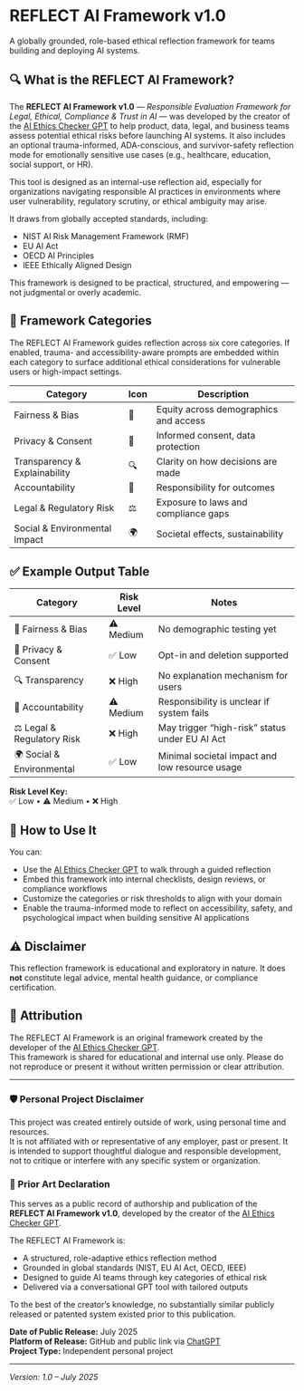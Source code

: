 # REFLECT AI Framework v1.0

A globally grounded, role-based ethical reflection framework for teams building and deploying AI systems.

## 🔍 What is the REFLECT AI Framework?

The **REFLECT AI Framework v1.0** — *Responsible Evaluation Framework for Legal, Ethical, Compliance & Trust in AI* — was developed by the creator of the [AI Ethics Checker GPT](https://chatgpt.com/g/g-686972141ca081918f99a0a1e68345ce-ai-ethics-checker) to help product, data, legal, and business teams assess potential ethical risks before launching AI systems. It also includes an optional trauma-informed, ADA-conscious, and survivor-safety reflection mode for emotionally sensitive use cases (e.g., healthcare, education, social support, or HR).

This tool is designed as an internal-use reflection aid, especially for organizations navigating responsible AI practices in environments where user vulnerability, regulatory scrutiny, or ethical ambiguity may arise.

It draws from globally accepted standards, including:
- NIST AI Risk Management Framework (RMF)
- EU AI Act
- OECD AI Principles
- IEEE Ethically Aligned Design

This framework is designed to be practical, structured, and empowering — not judgmental or overly academic.

## 📂 Framework Categories

The REFLECT AI Framework guides reflection across six core categories. If enabled, trauma- and accessibility-aware prompts are embedded within each category to surface additional ethical considerations for vulnerable users or high-impact settings.

| Category                        | Icon | Description                             |
|--------------------------------|------|-----------------------------------------|
| Fairness & Bias                | 🎯   | Equity across demographics and access   |
| Privacy & Consent              | 🔐   | Informed consent, data protection       |
| Transparency & Explainability  | 🔍   | Clarity on how decisions are made       |
| Accountability                 | 👤   | Responsibility for outcomes             |
| Legal & Regulatory Risk        | ⚖️   | Exposure to laws and compliance gaps    |
| Social & Environmental Impact  | 🌍   | Societal effects, sustainability        |

## ✅ Example Output Table

| Category                   | Risk Level | Notes                                          |
| -------------------------- | ---------- | ---------------------------------------------- |
| 🎯 Fairness & Bias         | ⚠️ Medium  | No demographic testing yet                     |
| 🔐 Privacy & Consent       | ✅ Low     | Opt-in and deletion supported                  |
| 🔍 Transparency            | ❌ High    | No explanation mechanism for users             |
| 👤 Accountability          | ⚠️ Medium  | Responsibility is unclear if system fails      |
| ⚖️ Legal & Regulatory Risk | ❌ High    | May trigger “high-risk” status under EU AI Act |
| 🌍 Social & Environmental  | ✅ Low     | Minimal societal impact and low resource usage |

**Risk Level Key:**  
✅ Low • ⚠️ Medium • ❌ High

## 🧠 How to Use It

You can:
- Use the [AI Ethics Checker GPT](https://chatgpt.com/g/g-686972141ca081918f99a0a1e68345ce-ai-ethics-checker) to walk through a guided reflection
- Embed this framework into internal checklists, design reviews, or compliance workflows
- Customize the categories or risk thresholds to align with your domain
- Enable the trauma-informed mode to reflect on accessibility, safety, and psychological impact when building sensitive AI applications

## ⚠️ Disclaimer

This reflection framework is educational and exploratory in nature. It does **not** constitute legal advice, mental health guidance, or compliance certification.

## 👤 Attribution

The REFLECT AI Framework is an original framework created by the developer of the [AI Ethics Checker GPT](https://chatgpt.com/g/g-686972141ca081918f99a0a1e68345ce-ai-ethics-checker).  
This framework is shared for educational and internal use only. Please do not reproduce or present it without written permission or clear attribution. 

---

### 🛡️ Personal Project Disclaimer

This project was created entirely outside of work, using personal time and resources.  
It is not affiliated with or representative of any employer, past or present. 
It is intended to support thoughtful dialogue and responsible development, not to critique or interfere with any specific system or organization.

### 🧾 Prior Art Declaration

This serves as a public record of authorship and publication of the **REFLECT AI Framework v1.0**, developed by the creator of the [AI Ethics Checker GPT](https://chatgpt.com/g/g-686972141ca081918f99a0a1e68345ce-ai-ethics-checker).

The REFLECT AI Framework is:
- A structured, role-adaptive ethics reflection method
- Grounded in global standards (NIST, EU AI Act, OECD, IEEE)
- Designed to guide AI teams through key categories of ethical risk
- Delivered via a conversational GPT tool with tailored outputs

To the best of the creator’s knowledge, no substantially similar publicly released or patented system existed prior to this publication.

**Date of Public Release:** July 2025  
**Platform of Release:** GitHub and public link via [ChatGPT](https://chatgpt.com/g/g-686972141ca081918f99a0a1e68345ce-ai-ethics-checker)  
**Project Type:** Independent personal project 

---

*Version: 1.0 – July 2025*

